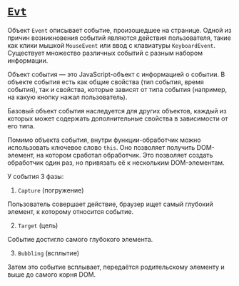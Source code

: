 # [`Evt`](../index.md)

Объект `Event` описывает событие, произошедшее на странице. Одной из причин возникновения событий являются действия пользователя, такие как клики мышкой `MouseEvent` или ввод с клавиатуры `KeyboardEvent`. Существует множество различных событий с разным набором информации.

Объект события — это JavaScript-объект с информацией о событии. В объекте события есть как общие свойства (тип события, время события), так и свойства, которые зависят от типа события (например, на какую кнопку нажал пользователь).

Базовый объект события наследуется для других объектов, каждый из которых может содержать дополнительные свойства в зависимости от его типа.

Помимо объекта события, внутри функции-обработчик можно использовать ключевое слово `this`. Оно позволяет получить DOM-элемент, на котором сработал обработчик. Это позволяет создать обработчик один раз, но привязать её к нескольким DOM-элементам.

У события 3 фазы:

1. `Capture` (погружение)

Пользователь совершает действие, браузер ищет самый глубокий элемент, к которому относится событие.

2. `Target` (цель)

Событие достигло самого глубокого элемента.

3. `Bubbling` (всплытие)

Затем это событие всплывает, передаётся родительскому элементу и выше до самого корня DOM.
